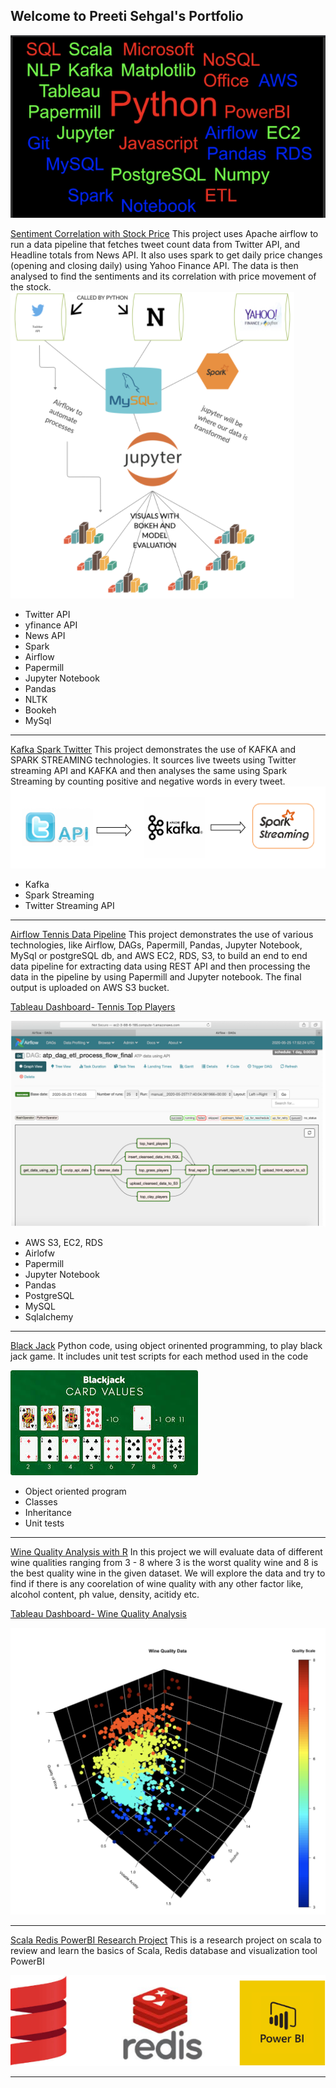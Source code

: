 ## Welcome to Preeti Sehgal's Portfolio

![](/images/wordcloud_portfolio2.png)

[Sentiment Correlation with Stock Price](https://github.com/Preeti0118/Sentiment_Correlation_Stock)
This project uses Apache airflow to run a data pipeline that fetches tweet count data from Twitter API, and Headline totals from News API. It also uses spark to get daily price changes (opening and closing daily) using Yahoo Finance API.
The data is then analysed to find the sentiments and its correlation with price movement of the stock.
![](/images/Sentiment_project_image.png)

 - Twitter API
 - yfinance API
 - News API
 - Spark
 - Airflow
 - Papermill
 - Jupyter Notebook
 - Pandas
 - NLTK
 - Bookeh
 - MySql
 
---
[Kafka Spark Twitter](https://github.com/Preeti0118/TwitterKafkaSpark)
This project demonstrates the use of KAFKA and SPARK STREAMING technologies. It sources  live tweets using Twitter streaming API and KAFKA and then analyses  the same using Spark Streaming by counting positive and negative words in every tweet.
![](/images/Kafka_Twitter_Spark_Streaming.png)
 - Kafka
 - Spark Streaming
 - Twitter Streaming API 

---
[Airflow Tennis Data Pipeline](https://github.com/Preeti0118/Tennis_Data_Pipeline_Airflow_Project)
This project demonstrates the use of various technologies, like Airflow, DAGs, Papermill, Pandas, Jupyter Notebook, MySql or postgreSQL db, and AWS EC2, RDS, S3, to build an end to end data pipeline for extracting data using REST API and then processing the data in the pipeline by using Papermill and Jupyter notebook. The final output is uploaded on AWS S3 bucket. 

[Tableau Dashboard- Tennis Top Players](https://public.tableau.com/profile/preeti.sehgal#!/vizhome/TennisDashboard1/Dashboard1?publish=yes)

![](/images/Tennis_Airflow_dags_image2.png)

 - AWS S3, EC2, RDS
 - Airlofw
 - Papermill
 - Jupyter Notebook
 - Pandas
 - PostgreSQL
 - MySQL
 - Sqlalchemy
 
 

---
[Black Jack](https://github.com/Preeti0118/PythonFundamentals.Labs.BlackJack)
Python code, using object orinented programming, to play black jack game. It includes unit test scripts for each method used in the code

![](/images/BlackjackImage.jpeg)

 - Object oriented program
 - Classes
 - Inheritance
 - Unit tests

---
[Wine Quality Analysis with R](https://github.com/Preeti0118/Wine_Quality_Analysis_with_R)
In this project we will evaluate data of different wine qualities ranging from 3 - 8 where 3 is the worst quality wine and 8 is the best quality wine in the given dataset. We will explore the data and try to find if there is any coorelation of wine quality with any other factor like, alcohol content, ph value, density, acitidy etc.

[Tableau Dashboard- Wine Quality Analysis](https://public.tableau.com/profile/preeti.sehgal#!/vizhome/WineQuakityAnalysis/Dashboard1?publish=yes)

![](/images/Wine_Data_3D_Scatter_Plot.png)

---
[Scala Redis PowerBI Research Project](https://github.com/Preeti0118/ResearchProject_Scala_Redis_PowerBI)
This is a research project on scala to review and learn the basics of Scala, Redis database and visualization tool PowerBI

![](/images/scala_redis_powerbi.png)

---

